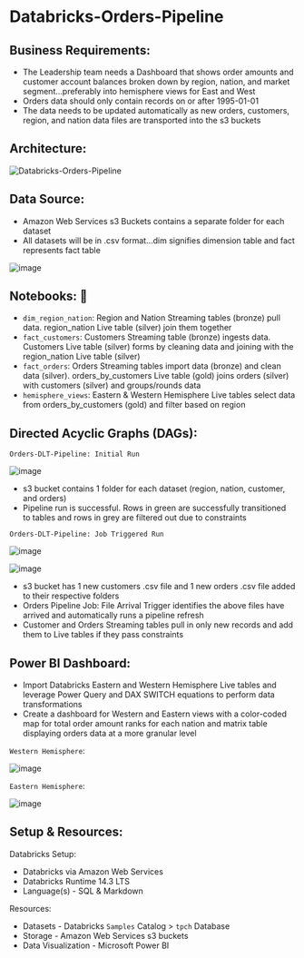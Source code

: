 # Databricks-Orders-Pipeline

## Business Requirements: 
  * The Leadership team needs a Dashboard that shows order amounts and customer account balances broken down by region, nation, and market segment...preferably into hemisphere views for East and West
  * Orders data should only contain records on or after 1995-01-01
  * The data needs to be updated automatically as new orders, customers, region, and nation data files are transported into the s3 buckets

## Architecture:
![Databricks-Orders-Pipeline](https://github.com/tKetelhut95/Databricks-Orders-Pipeline/assets/16889892/40b0bb2b-3c86-4acd-b097-32568a584fb3)


## Data Source:

* Amazon Web Services s3 Buckets contains a separate folder for each dataset
* All datasets will be in .csv format...dim signifies dimension table and fact represents fact table
  
![image](https://github.com/tKetelhut95/Databricks-Orders-Pipeline/assets/16889892/d4d5a555-bf36-45bb-bba7-7b313989f81f)



## Notebooks: 📔 

* `dim_region_nation`: Region and Nation Streaming tables (bronze) pull data. region_nation Live table (silver) join them together
* `fact_customers`: Customers Streaming table (bronze) ingests data. Customers Live table (silver) forms by cleaning data and joining with the region_nation Live table (silver)
* `fact_orders`: Orders Streaming tables import data (bronze) and clean data (silver). orders_by_customers Live table (gold) joins orders (silver) with customers (silver) and groups/rounds data
* `hemisphere_views`: Eastern & Western Hemisphere Live tables select data from orders_by_customers (gold) and filter based on region

## Directed Acyclic Graphs (DAGs):

`Orders-DLT-Pipeline: Initial Run`

![image](https://github.com/tKetelhut95/Databricks-Orders-Pipeline/assets/16889892/609ebd23-912c-4a52-a599-46c709b25c59)
   * s3 bucket contains 1 folder for each dataset (region, nation, customer, and orders)
   * Pipeline run is successful. Rows in green are successfully transitioned to tables and rows in grey are filtered out due to constraints

`Orders-DLT-Pipeline: Job Triggered Run`

![image](https://github.com/tKetelhut95/Databricks-Orders-Pipeline/assets/16889892/65bed1d4-76cc-44f9-87dd-b4b41ee37225)

![image](https://github.com/tKetelhut95/Databricks-Orders-Pipeline/assets/16889892/8dcfad10-a0d6-4191-a182-1b26abfc1244)

   * s3 bucket has 1 new customers .csv file and 1 new orders .csv file added to their respective folders
   * Orders Pipeline Job: File Arrival Trigger identifies the above files have arrived and automatically runs a pipeline refresh
   * Customer and Orders Streaming tables pull in only new records and add them to Live tables if they pass constraints

## Power BI Dashboard:
   * Import Databricks Eastern and Western Hemisphere Live tables and leverage Power Query and DAX SWITCH equations to perform data transformations
   * Create a dashboard for Western and Eastern views with a color-coded map for total order amount ranks for each nation and matrix table displaying orders data at a more granular level
   
   `Western Hemisphere`:

![image](https://github.com/tKetelhut95/Databricks-Orders-Pipeline/assets/16889892/9c679051-9931-4fae-be21-a4c25304f1e8)


   `Eastern Hemisphere`:
   
![image](https://github.com/tKetelhut95/Databricks-Orders-Pipeline/assets/16889892/9746424f-8ead-42ba-ab9c-c470132ca5b4)


## Setup & Resources:

Databricks Setup:
   * Databricks via Amazon Web Services 
   * Databricks Runtime 14.3 LTS
   * Language(s) - SQL & Markdown

Resources:
   * Datasets - Databricks `Samples` Catalog > `tpch` Database
   * Storage - Amazon Web Services s3 buckets
   * Data Visualization - Microsoft Power BI
   
   

